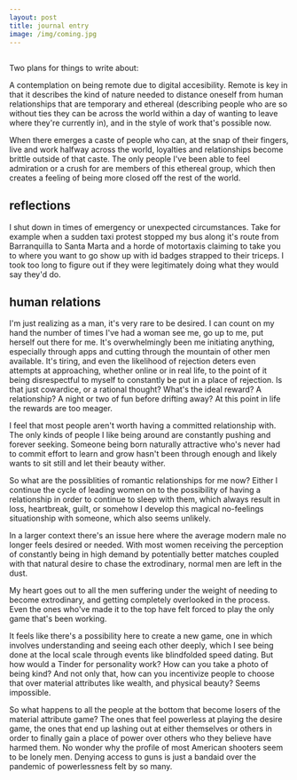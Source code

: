 ```yaml
---
layout: post
title: journal entry
image: /img/coming.jpg
---
```

## 

Two plans for things to write about:

A contemplation on being remote due to digital accesibility. Remote is key in that it describes the kind of nature needed to distance oneself from human relationships that are temporary and ethereal (describing people who are so without ties they can be across the world within a day of wanting to leave where they're currently in), and in the style of work that's possible now. 

When there emerges a caste of people who can, at the snap of their fingers, live and work halfway across the world, loyalties and relationships become brittle outside of that caste. The only people I've been able to feel admiration or a crush for are members of this ethereal group, which then creates a feeling of being more closed off the rest of the world. 

## reflections

I shut down in times of emergency or unexpected circumstances. Take for example when a sudden taxi protest stopped my bus along it's route from Barranquilla to Santa Marta and a horde of motortaxis claiming to take you to where you want to go show up with id badges strapped to their triceps. I took too long to figure out if they were legitimately doing what they would say they'd do.

## human relations

I'm just realizing as a man, it's very rare to be desired. I can count on my hand the number of times I've had a woman see me, go up to me, put herself out there for me. It's overwhelmingly been me initiating anything, especially through apps and cutting through the mountain of other men available. It's tiring, and even the likelihood of rejection deters even attempts at approaching, whether online or in real life, to the point of it being disrespectful to myself to constantly be put in a place of rejection. Is that just cowardice, or a rational thought? What's the ideal reward? A relationship? A night or two of fun before drifting away? At this point in life the rewards are too meager.

I feel that most people aren't worth having a committed relationship with. The only kinds of people I like being around are constantly pushing and forever seeking. Someone being born naturally attractive who's never had to commit effort to learn and grow hasn't been through enough and likely wants to sit still and let their beauty wither. 

So what are the possiblities of romantic relationships for me now? Either I continue the cycle of leading women on to the possibility of having a relationship in order to continue to sleep with them, which always result in loss, heartbreak, guilt, or somehow I develop this magical no-feelings situationship with someone, which also seems unlikely. 

In a larger context there's an issue here where the average modern male no longer feels desired or needed. With most women receiving the perception of constantly being in high demand by potentially better matches coupled with that natural desire to chase the extrodinary, normal men are left in the dust. 

My heart goes out to all the men suffering under the weight of needing to become extrodinary, and getting completely overlooked in the process. Even the ones who've made it to the top have felt forced to play the only game that's been working.

It feels like there's a possibility here to create a new game, one in which involves understanding and seeing each other deeply, which I see being done at the local scale through events like blindfolded speed dating. But how would a Tinder for personality work? How can you take a photo of being kind? And not only that, how can you incentivize people to choose that over material attributes like wealth, and physical beauty? Seems impossible.

So what happens to all the people at the bottom that become losers of the material attribute game? The ones that feel powerless at playing the desire game, the ones that end up lashing out at either themselves or others in order to finally gain a place of power over others who they believe have harmed them. No wonder why the profile of most American shooters seem to be lonely men. Denying access to guns is just a bandaid over the pandemic of powerlessness felt by so many. 
